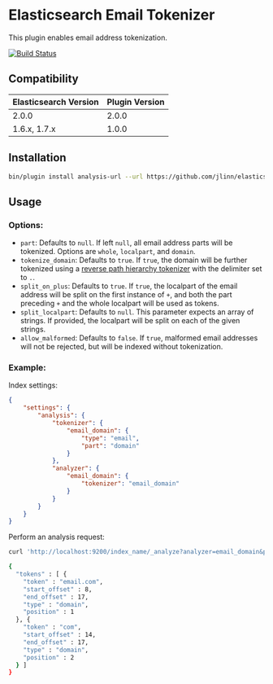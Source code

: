 # Elasticsearch Email Tokenizer

This plugin enables email address tokenization.

[![Build Status](https://secure.travis-ci.org/jlinn/elasticsearch-analysis-email.png?branch=master)](http://travis-ci.org/jlinn/elasticsearch-analysis-email)

## Compatibility
| Elasticsearch Version | Plugin Version |
|-----------------------|----------------|
| 2.0.0 | 2.0.0 |
| 1.6.x, 1.7.x | 1.0.0 |

## Installation
```bash
bin/plugin install analysis-url --url https://github.com/jlinn/elasticsearch-analysis-email/releases/download/v2.0.0/elasticsearch-analysis-url-2.0.0.zip
```

## Usage
### Options:
* `part`: Defaults to `null`. If left `null`, all email address parts will be tokenized. Options are `whole`, `localpart`, and `domain`.
* `tokenize_domain`: Defaults to `true`. If `true`, the domain will be further tokenized using a [reverse path hierarchy tokenizer](https://www.elastic.co/guide/en/elasticsearch/reference/current/analysis-pathhierarchy-tokenizer.html) with the delimiter set to `.`.
* `split_on_plus`: Defaults to `true`. If `true`, the localpart of the email address will be split on the first instance of `+`, and both the part preceding `+` and the whole localpart will be used as tokens.
* `split_localpart`: Defaults to `null`. This parameter expects an array of strings. If provided, the localpart will be split on each of the given strings.
* `allow_malformed`: Defaults to `false`. If `true`, malformed email addresses will not be rejected, but will be indexed without tokenization.

### Example:
Index settings:
```json
{
	"settings": {
		"analysis": {
			"tokenizer": {
				"email_domain": {
					"type": "email",
					"part": "domain"
				}
			},
			"analyzer": {
				"email_domain": {
					"tokenizer": "email_domain"
				}
			}
		}
	}
}
```

Perform an analysis request:
```bash
curl 'http://localhost:9200/index_name/_analyze?analyzer=email_domain&pretty' -d 'foo+bar@email.com'

{
  "tokens" : [ {
    "token" : "email.com",
    "start_offset" : 8,
    "end_offset" : 17,
    "type" : "domain",
    "position" : 1
  }, {
    "token" : "com",
    "start_offset" : 14,
    "end_offset" : 17,
    "type" : "domain",
    "position" : 2
  } ]
}
```